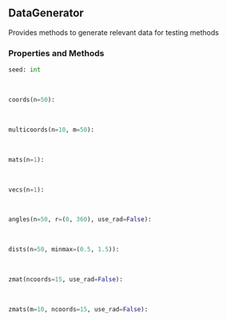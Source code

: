 ## <a id="Peeves.Peeves.TestUtils.DataGenerator">DataGenerator</a>
Provides methods to generate relevant data for testing methods

### Properties and Methods
```python
seed: int
```
<a id="Peeves.Peeves.TestUtils.DataGenerator.coords" class="docs-object-method">&nbsp;</a>
```python
coords(n=50): 
```

<a id="Peeves.Peeves.TestUtils.DataGenerator.multicoords" class="docs-object-method">&nbsp;</a>
```python
multicoords(n=10, m=50): 
```

<a id="Peeves.Peeves.TestUtils.DataGenerator.mats" class="docs-object-method">&nbsp;</a>
```python
mats(n=1): 
```

<a id="Peeves.Peeves.TestUtils.DataGenerator.vecs" class="docs-object-method">&nbsp;</a>
```python
vecs(n=1): 
```

<a id="Peeves.Peeves.TestUtils.DataGenerator.angles" class="docs-object-method">&nbsp;</a>
```python
angles(n=50, r=(0, 360), use_rad=False): 
```

<a id="Peeves.Peeves.TestUtils.DataGenerator.dists" class="docs-object-method">&nbsp;</a>
```python
dists(n=50, minmax=(0.5, 1.5)): 
```

<a id="Peeves.Peeves.TestUtils.DataGenerator.zmat" class="docs-object-method">&nbsp;</a>
```python
zmat(ncoords=15, use_rad=False): 
```

<a id="Peeves.Peeves.TestUtils.DataGenerator.zmats" class="docs-object-method">&nbsp;</a>
```python
zmats(m=10, ncoords=15, use_rad=False): 
```



